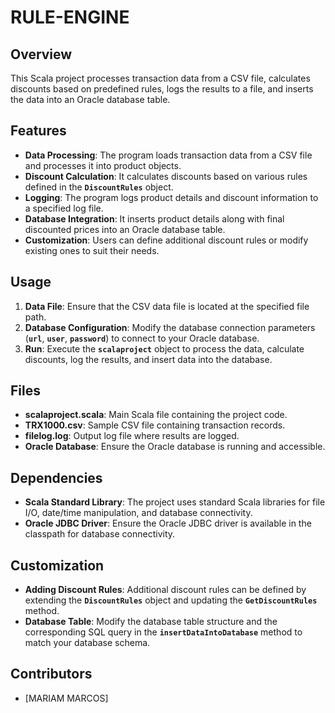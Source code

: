 # RULE-ENGINE
## **Overview**

This Scala project processes transaction data from a CSV file, calculates discounts based on predefined rules, logs the results to a file, and inserts the data into an Oracle database table.

## **Features**

- **Data Processing**: The program loads transaction data from a CSV file and processes it into product objects.
- **Discount Calculation**: It calculates discounts based on various rules defined in the **`DiscountRules`** object.
- **Logging**: The program logs product details and discount information to a specified log file.
- **Database Integration**: It inserts product details along with final discounted prices into an Oracle database table.
- **Customization**: Users can define additional discount rules or modify existing ones to suit their needs.

## **Usage**

1. **Data File**: Ensure that the CSV data file is located at the specified file path.
2. **Database Configuration**: Modify the database connection parameters (**`url`**, **`user`**, **`password`**) to connect to your Oracle database.
3. **Run**: Execute the **`scalaproject`** object to process the data, calculate discounts, log the results, and insert data into the database.

## **Files**

- **scalaproject.scala**: Main Scala file containing the project code.
- **TRX1000.csv**: Sample CSV file containing transaction records.
- **filelog.log**: Output log file where results are logged.
- **Oracle Database**: Ensure the Oracle database is running and accessible.

## **Dependencies**

- **Scala Standard Library**: The project uses standard Scala libraries for file I/O, date/time manipulation, and database connectivity.
- **Oracle JDBC Driver**: Ensure the Oracle JDBC driver is available in the classpath for database connectivity.

## **Customization**

- **Adding Discount Rules**: Additional discount rules can be defined by extending the **`DiscountRules`** object and updating the **`GetDiscountRules`** method.
- **Database Table**: Modify the database table structure and the corresponding SQL query in the **`insertDataIntoDatabase`** method to match your database schema.

## **Contributors**

- [MARIAM MARCOS]
